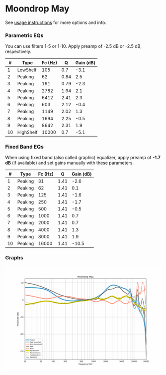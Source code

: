 # Moondrop May
See [usage instructions](https://github.com/jaakkopasanen/AutoEq#usage) for more options and info.

### Parametric EQs
You can use filters 1-5 or 1-10. Apply preamp of -2.5 dB or -2.5 dB, respectively.

|   # | Type      |   Fc (Hz) |    Q |   Gain (dB) |
|-----|-----------|-----------|------|-------------|
|   1 | LowShelf  |       105 | 0.7  |        -3.1 |
|   2 | Peaking   |        62 | 0.84 |         2.5 |
|   3 | Peaking   |       191 | 0.79 |        -2.3 |
|   4 | Peaking   |      2782 | 1.94 |         2.1 |
|   5 | Peaking   |      6412 | 2.41 |         2.3 |
|   6 | Peaking   |       603 | 2.12 |        -0.4 |
|   7 | Peaking   |      1149 | 2.02 |         1.3 |
|   8 | Peaking   |      1694 | 2.25 |        -0.5 |
|   9 | Peaking   |      8642 | 2.31 |         1.9 |
|  10 | HighShelf |     10000 | 0.7  |        -5.1 |

### Fixed Band EQs
When using fixed band (also called graphic) equalizer, apply preamp of **-1.7 dB** (if available) and set gains manually with these parameters.

|   # | Type    |   Fc (Hz) |    Q |   Gain (dB) |
|-----|---------|-----------|------|-------------|
|   1 | Peaking |        31 | 1.41 |        -2.6 |
|   2 | Peaking |        62 | 1.41 |         0.1 |
|   3 | Peaking |       125 | 1.41 |        -1.6 |
|   4 | Peaking |       250 | 1.41 |        -1.7 |
|   5 | Peaking |       500 | 1.41 |        -0.5 |
|   6 | Peaking |      1000 | 1.41 |         0.7 |
|   7 | Peaking |      2000 | 1.41 |         0.7 |
|   8 | Peaking |      4000 | 1.41 |         1.3 |
|   9 | Peaking |      8000 | 1.41 |         1.9 |
|  10 | Peaking |     16000 | 1.41 |       -10.5 |

### Graphs
![](./Moondrop%20May.png)
